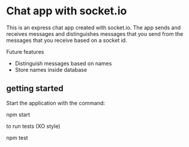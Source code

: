 # Chat app with socket.io

This is an express chat app created with socket.io.
The app sends and receives messages and distinguishes messages that you send from the messages that you receive based on a socket id.

Future features

- Distinguish messages based on names
- Store names inside database

## getting started

 Start the application with the command:

  npm start

 to run tests (XO style)

  npm test
